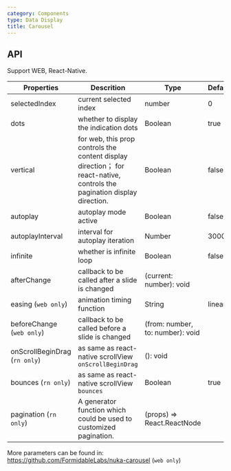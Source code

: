 ```yaml
---
category: Components
type: Data Display
title: Carousel
---
```


## API

Support WEB, React-Native.

Properties | Descrition | Type | Default
-----------|------------|------|--------
| selectedIndex |  current selected index  |  number  |  0  |
| dots | whether to display the indication dots | Boolean   | true |
| vertical | for web, this prop controls the content display direction； for react-native, controls the pagination display direction. | Boolean   | false |
| autoplay | autoplay mode active | Boolean   | false |
| autoplayInterval |  interval for autoplay iteration |    Number  |  3000         |
| infinite | whether is infinite loop | Boolean   | false |
| afterChange  | callback to be called after a slide is changed     | (current: number): void  |
| easing (`web only`) | animation timing function | String   | linear |
| beforeChange  (`web only`)     | callback to be called before a slide is changed     | (from: number, to: number): void |
| onScrollBeginDrag (`rn only`) | as same as react-native scrollView `onScrollBeginDrag` | (): void |  |
| bounces (`rn only`) | as same as react-native scrollView `bounces`       |   Boolean      | true |
| pagination (`rn only`) | A generator function which could be used to customized pagination. | (props) => React.ReactNode  | |

More parameters can be found in: https://github.com/FormidableLabs/nuka-carousel (`web only`)
